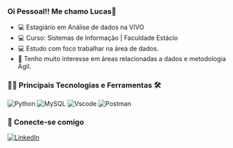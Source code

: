### Oi Pessoal!! Me chamo Lucas👋

- 💻 Estagiário em Análise de dados na VIVO 
- 💻 Curso: Sistemas de Informação | Faculdade Estácio
- 💻 Estudo com foco trabalhar na área de dados.
- 👀 Tenho muito interesse em áreas relacionadas a dados e metodologia Ágil.

### 👨‍💻 Principais Tecnologias e Ferramentas 🛠

![Python](https://img.shields.io/badge/python-3670A0?style=for-the-badge&logo=python&logoColor=ffdd54)
![MySQL](https://img.shields.io/badge/MySQL-00000F?style=for-the-badge&logo=mysql&logoColor=white)
![Vscode](https://img.shields.io/badge/Vscode-007ACC?style=for-the-badge&logo=visual-studio-code&logoColor=white)
![Postman](https://img.shields.io/badge/Postman-FF6C37.svg?style=for-the-badge&logo=Postman&logoColor=white)

### 📲 Conecte-se comigo 

[![LinkedIn](https://img.shields.io/badge/LinkedIn-0077B5?style=for-the-badge&logo=linkedin&logoColor=white)](https://www.linkedin.com/in/lucas-monte-257002239/)
